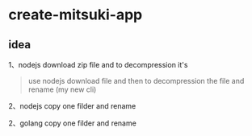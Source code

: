 # create-mitsuki-app

## idea

1、nodejs download zip file and to decompression it's
> use nodejs download file and then to decompression the file and rename (my new cli)

2、nodejs copy one filder and rename

2、golang copy one filder and rename
